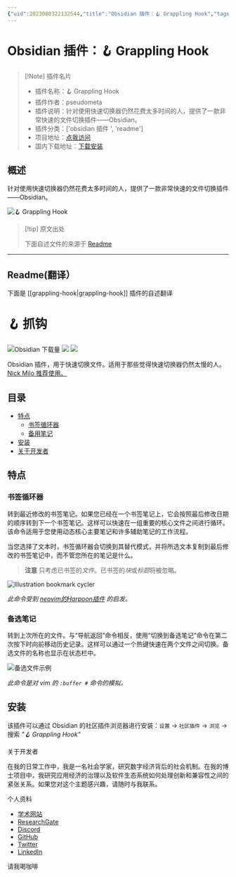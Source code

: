 ```yaml
---
{"uid":2023080322132544,"title":"Obsidian 插件：🪝 Grappling Hook","tags":["obsidian插件","readme"],"description":"针对使用快速切换器仍然花费太多时间的人，提供了一款非常快速的文件切换插件——Obsidian。","author":"AI","type":"readme","draft":false,"editable":false,"modified":20230101000000,"dg-publish":true,"permalink":"/lake-of-knowledge/10-obsidian/obsidian/readme/grappling-hook-readme/","dgPassFrontmatter":true}
---
```



# Obsidian 插件：🪝 Grappling Hook

> [!Note] 插件名片
> - 插件名称：🪝 Grappling Hook
> - 插件作者：pseudometa
> - 插件说明：针对使用快速切换器仍然花费太多时间的人，提供了一款非常快速的文件切换插件——Obsidian。
> - 插件分类：['obsidian 插件 ', 'readme']
> - 项目地址：[点我访问](https://github.com/chrisgrieser/grappling-hook)
> - 国内下载地址：[下载安装](https://pkmer.cn/products/plugin/pluginMarket/?grappling-hook)

## 概述

针对使用快速切换器仍然花费太多时间的人，提供了一款非常快速的文件切换插件——Obsidian。

![🪝 Grappling Hook](https://cdn.pkmer.cn/covers/grappling-hook.png!pkmer)

> [!tip] 原文出处
>
>下面自述文件的来源于 [Readme](https://ghproxy.net/https://raw.githubusercontent.com/chrisgrieser/grappling-hook/main/README.md)
>

---

## Readme(翻译）

下面是 [[grappling-hook\|grappling-hook]] 插件的自述翻译

# 🪝 抓钩

![Obsidian 下载量](https://img.shields.io/badge/dynamic/json?logo=obsidian&color=%23483699&label=下载量&query=%24%5B%22grappling-hook%22%5D.downloads&url=https%3A%2F%2Fraw.githubusercontent.com%2Fobsidianmd%2Fobsidian-releases%2Fmaster%2Fcommunity-plugin-stats.json&style=plastic) ![](https://img.shields.io/github/v/release/chrisgrieser/grappling-hook?label=最新版本&style=plastic) [![](https://img.shields.io/badge/更新日志-点击这里-FFE800?style=plastic)](Changelog.md)

Obsidian 插件，用于快速切换文件。适用于那些觉得快速切换器仍然太慢的人。[Nick Milo 推荐使用。](https://youtu.be/mcrcRXp5d8A?t=462)

## 目录

<!--toc:start-->
- [特点](#features)
	- [书签循环器](#bookmark-cycler)
	- [备用笔记](#alternate-note)
- [安装](#installation)
- [关于开发者](#about-the-developer)
<!--toc:end-->

## 特点

### 书签循环器

转到最近修改的书签笔记。如果您已经在一个书签笔记上，它会按照最后修改日期的顺序转到下一个书签笔记。这样可以快速在一组重要的核心文件之间进行循环。该命令适用于您使用动态核心主要笔记和许多辅助笔记的工作流程。

当您选择了文本时，书签循环器会切换到其替代模式，并将所选文本复制到最后修改的书签笔记中，而不管您所在的笔记是什么。

> __注意__
> 只考虑已书签的*文件*。已书签的*块*或*标题*将被忽略。

![Illustration bookmark cycler](./illustration/bookmark-cycler.png)

*此命令受到 [neovim的Harpoon插件](https://github.com/ThePrimeagen/harpoon) 的启发。*

### 备选笔记

转到上次所在的文件。与“导航返回”命令相反，使用“切换到备选笔记”命令在第二次按下时向前移动历史记录。这样可以通过一个热键快速在两个文件之间切换。备选文件的名称也显示在状态栏中。

![备选文件示例](./illustration/alt-file.png)

*此命令是对 vim 的 `:buffer #` 命令的模拟。*

## 安装

该插件可以通过 Obsidian 的社区插件浏览器进行安装：`设置` → `社区插件` → `浏览` → 搜索 *"🪝 Grappling Hook"*

<!-- vale Google.FirstPerson = NO -->

关于开发者

在我的日常工作中，我是一名社会学家，研究数字经济背后的社会机制。在我的博士项目中，我研究应用经济的治理以及软件生态系统如何处理创新和兼容性之间的紧张关系。如果您对这个主题感兴趣，请随时与我联系。

个人资料

- [学术网站](https://chris-grieser.de/)
- [ResearchGate](https://www.researchgate.net/profile/Christopher-Grieser)
- [Discord](https://discordapp.com/users/462774483044794368/)
- [GitHub](https://github.com/chrisgrieser/)
- [Twitter](https://twitter.com/pseudo_meta)
- [LinkedIn](https://www.linkedin.com/in/christopher-grieser-ba693b17a/)

请我喝咖啡

<br>
